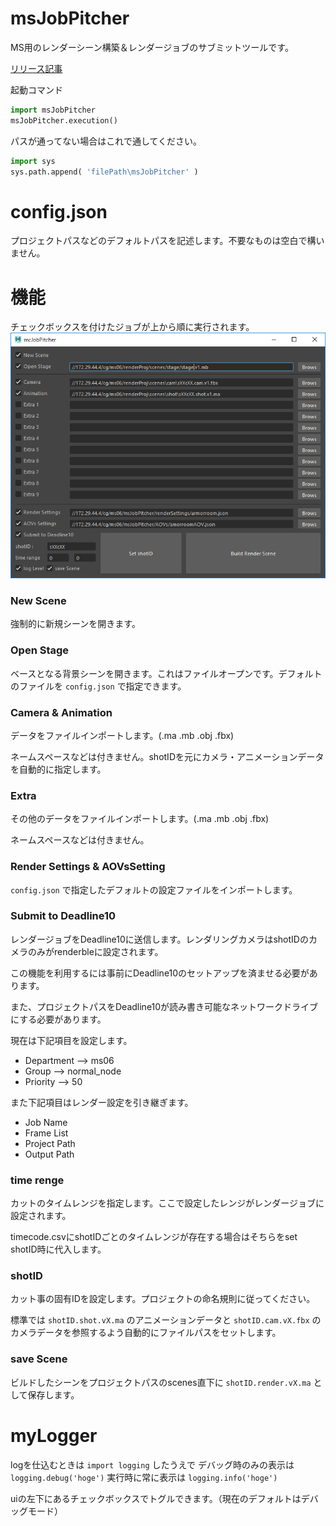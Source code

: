 # msJobPitcher
MS用のレンダーシーン構築＆レンダージョブのサブミットツールです。

[リリース記事](https://qiita.com/paty-6991/items/3c779d21264e9f2ae65f)

起動コマンド
```python
import msJobPitcher
msJobPitcher.execution()
```
パスが通ってない場合はこれで通してください。
```python
import sys 
sys.path.append( 'filePath\msJobPitcher' )
```

# config.json
プロジェクトパスなどのデフォルトパスを記述します。不要なものは空白で構いません。

# 機能
チェックボックスを付けたジョブが上から順に実行されます。
![ui image](images/ui.png)

### New Scene
強制的に新規シーンを開きます。

### Open Stage
ベースとなる背景シーンを開きます。これはファイルオープンです。デフォルトのファイルを `config.json` で指定できます。

### Camera & Animation
データをファイルインポートします。(.ma .mb .obj .fbx)

ネームスペースなどは付きません。shotIDを元にカメラ・アニメーションデータを自動的に指定します。

### Extra
その他のデータをファイルインポートします。(.ma .mb .obj .fbx)

ネームスペースなどは付きません。 

### Render Settings & AOVsSetting
`config.json` で指定したデフォルトの設定ファイルをインポートします。

### Submit to Deadline10
レンダージョブをDeadline10に送信します。レンダリングカメラはshotIDのカメラのみがrenderbleに設定されます。

この機能を利用するには事前にDeadline10のセットアップを済ませる必要があります。

また、プロジェクトパスをDeadline10が読み書き可能なネットワークドライブにする必要があります。

現在は下記項目を設定します。
- Department --> ms06
- Group --> normal_node
- Priority --> 50

また下記項目はレンダー設定を引き継ぎます。
- Job Name
- Frame List
- Project Path
- Output Path

### time renge
カットのタイムレンジを指定します。ここで設定したレンジがレンダージョブに設定されます。

timecode.csvにshotIDごとのタイムレンジが存在する場合はそちらをset shotID時に代入します。

### shotID
カット事の固有IDを設定します。プロジェクトの命名規則に従ってください。

標準では `shotID.shot.vX.ma` のアニメーションデータと `shotID.cam.vX.fbx` のカメラデータを参照するよう自動的にファイルパスをセットします。

### save Scene
ビルドしたシーンをプロジェクトパスのscenes直下に `shotID.render.vX.ma` として保存します。

# myLogger
logを仕込むときは `import logging` したうえで
デバッグ時のみの表示は `logging.debug('hoge')`
実行時に常に表示は `logging.info('hoge')`

uiの左下にあるチェックボックスでトグルできます。（現在のデフォルトはデバッグモード）
